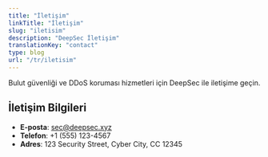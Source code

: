 ```yaml
---
title: "İletişim"
linkTitle: "İletişim"
slug: "iletisim"
description: "DeepSec İletişim"
translationKey: "contact"
type: blog
url: "/tr/iletisim"
---
```



Bulut güvenliği ve DDoS koruması hizmetleri için DeepSec ile iletişime geçin.

## İletişim Bilgileri

- **E-posta**: sec@deepsec.xyz
- **Telefon**: +1 (555) 123-4567
- **Adres**: 123 Security Street, Cyber City, CC 12345
